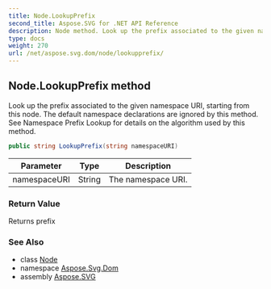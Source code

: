 ```yaml
---
title: Node.LookupPrefix
second_title: Aspose.SVG for .NET API Reference
description: Node method. Look up the prefix associated to the given namespace URI starting from this node. The default namespace declarations are ignored by this method. See Namespace Prefix Lookup for details on the algorithm used by this method
type: docs
weight: 270
url: /net/aspose.svg.dom/node/lookupprefix/
---
```

## Node.LookupPrefix method

Look up the prefix associated to the given namespace URI, starting from this node. The default namespace declarations are ignored by this method. See Namespace Prefix Lookup for details on the algorithm used by this method.

```csharp
public string LookupPrefix(string namespaceURI)
```

| Parameter | Type | Description |
| --- | --- | --- |
| namespaceURI | String | The namespace URI. |

### Return Value

Returns prefix

### See Also

* class [Node](../)
* namespace [Aspose.Svg.Dom](../../node/)
* assembly [Aspose.SVG](../../../)
